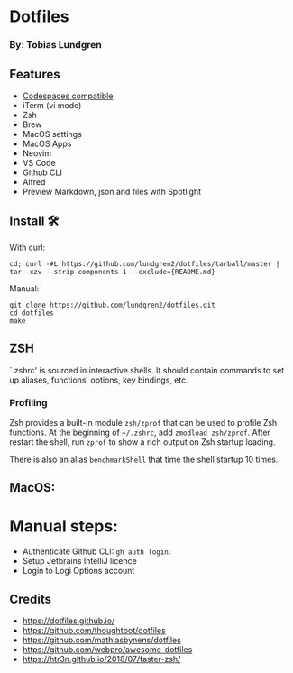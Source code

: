 # Dotfiles

### By: Tobias Lundgren

## Features

- [Codespaces compatible](https://docs.github.com/en/github/developing-online-with-codespaces/personalizing-codespaces-for-your-account)
- iTerm (vi mode)
- Zsh
- Brew
- MacOS settings
- MacOS Apps
- Neovim
- VS Code
- Github CLI
- Alfred
- Preview Markdown, json and files with Spotlight

## Install 🛠

With curl:

```
cd; curl -#L https://github.com/lundgren2/dotfiles/tarball/master | tar -xzv --strip-components 1 --exclude={README.md}
```

Manual:

```
git clone https://github.com/lundgren2/dotfiles.git
cd dotfiles
make
```

## ZSH

`.zshrc' is sourced in interactive shells. It should contain commands to set up aliases, functions, options, key bindings, etc.

### Profiling

Zsh provides a built-in module `zsh/zprof` that can be used to profile Zsh functions. At the beginning of `~/.zshrc`, add `zmodload zsh/zprof`. After restart the shell, run `zprof` to show a rich output on Zsh startup loading.

There is also an alias `benchmarkShell` that time the shell startup 10 times.

## MacOS:

# Manual steps:

- Authenticate Github CLI: `gh auth login`.
- Setup Jetbrains IntelliJ licence
- Login to Logi Options account

## Credits

- https://dotfiles.github.io/
- https://github.com/thoughtbot/dotfiles
- https://github.com/mathiasbynens/dotfiles
- https://github.com/webpro/awesome-dotfiles
- https://htr3n.github.io/2018/07/faster-zsh/

